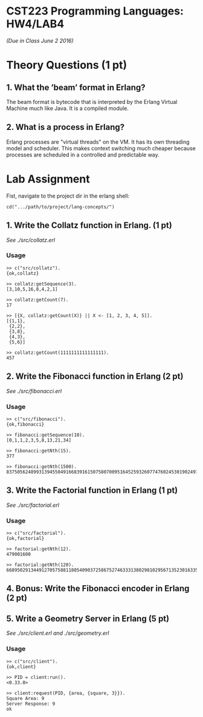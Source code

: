 # CST223 Programming Languages: HW4/LAB4
_(Due in Class June 2 2016)_

# Theory Questions (1 pt)
## 1. What the ’beam’ format in Erlang?

The beam format is bytecode that is interpreted by the Erlang Virtual Machine much like Java. It is a compiled module.

## 2. What is a process in Erlang?

Erlang processes are "virtual threads" on the VM. It has its own threading model and scheduler. This makes context switching much cheaper because processes are scheduled in a controlled and predictable way.


# Lab Assignment
Fist, navigate to the project dir in the erlang shell:
```
cd(".../path/to/project/lang-concepts/")
```

## 1. Write the Collatz function in Erlang. (1 pt)
_See ./src/collatz.erl_

### Usage

```
>> c("src/collatz").        
{ok,collatz}

>> collatz:getSequence(3).
[3,10,5,16,8,4,2,1]

>> collatz:getCount(7).
17

>> [{X, collatz:getCount(X)} || X <- [1, 2, 3, 4, 5]].
[{1,1},
 {2,2},
 {3,8},
 {4,3},
 {5,6}]

>> collatz:getCount(1111111111111111).
457
```

## 2. Write the Fibonacci function in Erlang (2 pt)
_See ./src/fibonacci.erl_

### Usage
```
>> c("src/fibonacci").                                                    
{ok,fibonacci}

>> fibonacci:getSequence(10).
[0,1,1,2,3,5,8,13,21,34]

>> fibonacci:getNth(15).
377

>> fibonacci:getNth(1500).
8375056248993139455049166839161507580700951645259326077476024530190249793122625956172711451179970423221527641010767943444743688189586986881311526079669891181504713074057187888904564000541671421981786662930007521318154320452258888890718832980474892271737110708355492262357711279126593613602544365827073452325051001
```


## 3. Write the Factorial function in Erlang (1 pt)
_See ./src/factorial.erl_

### Usage
```
>> c("src/factorial").                                                    
{ok,factorial}

>> factorial:getNth(12).
479001600

>> factorial:getNth(120).
6689502913449127057588118054090372586752746333138029810295671352301633557244962989366874165271984981308157637893214090552534408589408121859898481114389650005964960521256960000000000000000000000000000
```

## 4. Bonus: Write the Fibonacci encoder in Erlang (2 pt)


## 5. Write a Geometry Server in Erlang (5 pt)
_See ./src/client.erl and ./src/geometry.erl_

### Usage
```
>> c("src/client").
{ok,client}

>> PID = client:run().
<0.33.0>

>> client:request(PID, {area, {square, 3}}).
Square Area: 9
Server Response: 9
ok

```

